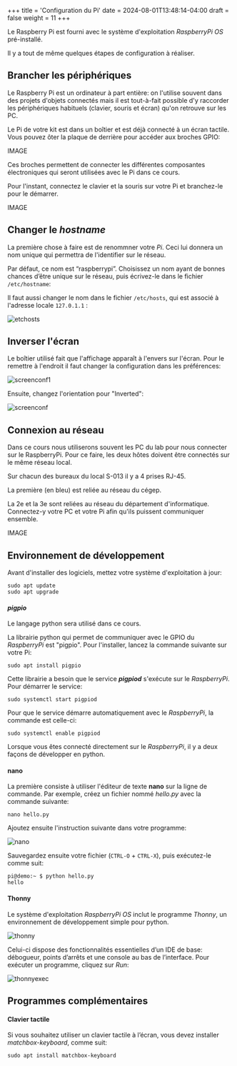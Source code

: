 +++
title = 'Configuration du Pi'
date = 2024-08-01T13:48:14-04:00
draft = false
weight = 11
+++

Le Raspberry Pi est fourni avec le système d'exploitation _RaspberryPi OS_ pré-installé.

Il y a tout de même quelques étapes de configuration à réaliser.

## Brancher les périphériques
Le Raspberry Pi est un ordinateur à part entière: on l'utilise souvent dans des projets d'objets connectés mais il est tout-à-fait possible d'y raccorder les périphériques habituels (clavier, souris et écran) qu'on retrouve sur les PC.

Le Pi de votre kit est dans un boîtier et est déjà connecté à un écran tactile. Vous pouvez ôter la plaque de derrière pour accéder aux broches GPIO:

IMAGE

Ces broches permettent de connecter les différentes composantes électroniques qui seront utilisées avec le Pi dans ce cours.

Pour l'instant, connectez le clavier et la souris sur votre Pi et branchez-le pour le démarrer.

IMAGE

## Changer le _hostname_
La première chose à faire est de renommner votre _Pi_. Ceci lui donnera un nom unique qui permettra de l'identifier sur le réseau.

Par défaut, ce nom est “raspberrypi”. Choisissez un nom ayant de bonnes chances d’être unique sur le réseau, puis écrivez-le dans le fichier `/etc/hostname`:

Il faut aussi changer le nom dans le fichier `/etc/hosts`, qui est associé à l'adresse locale `127.0.1.1` :

![etchosts](/420-314/images/etchosts.png)

## Inverser l'écran

Le boîtier utilisé fait que l'affichage apparaît à l'envers sur l'écran. Pour le remettre à l'endroit il faut changer la configuration dans les préférences:

![screenconf1](/420-314/images/screenconf1.png?width=600px)

Ensuite, changez l'orientation pour "Inverted":

![screenconf](/420-314/images/screenconf2.png?width=600px)


## Connexion au réseau
Dans ce cours nous utiliserons souvent les PC du lab pour nous connecter sur le RaspberryPi. Pour ce faire, les deux hôtes doivent être connectés sur le même réseau local. 

Sur chacun des bureaux du local S-013 il y a 4 prises RJ-45. 

La première (en bleu) est reliée au réseau du cégep.

La 2e et la 3e sont reliées au réseau du département d'informatique. Connectez-y votre PC et votre Pi afin qu'ils puissent communiquer ensemble.

IMAGE

## Environnement de développement
Avant d'installer des logiciels, mettez votre système d'exploitation à jour:
```
sudo apt update
sudo apt upgrade
```

#### _pigpio_
Le langage python sera utilisé dans ce cours.

La librairie python qui permet de communiquer avec le GPIO du _RaspberryPi_ est "pigpio". Pour l'installer, lancez la commande suivante sur votre Pi:

```
sudo apt install pigpio
```

Cette librairie a besoin que le service _**pigpiod**_ s'exécute sur le _RaspberryPi_. Pour démarrer le service:
```
sudo systemctl start pigpiod
```

Pour que le service démarre automatiquement avec le *RaspberryPi*, la commande est celle-ci:
```
sudo systemctl enable pigpiod
```

Lorsque vous êtes connecté directement sur le _RaspberryPi_, il y a deux façons de développer en python.

#### nano
La première consiste à utiliser l'éditeur de texte **nano** sur la ligne de commande. Par exemple, créez un fichier nommé _hello.py_ avec la commande suivante:

```
nano hello.py
```
Ajoutez ensuite l'instruction suivante dans votre programme:

![nano](/420-314/images/nano.png)

Sauvegardez ensuite votre fichier (`CTRL-O` + `CTRL-X`), puis exécutez-le comme suit:

```
pi@demo:~ $ python hello.py
hello
```

#### Thonny
Le système d'exploitation _RaspberryPi OS_ inclut le programme _Thonny_, un environnement de développement simple pour python.

![thonny](/420-314/images/thonny.png)

Celui-ci dispose des fonctionnalités essentielles d’un IDE de base: débogueur, points d’arrêts et une console au bas de l’interface. Pour exécuter un programme, cliquez sur _Run_:

![thonnyexec](/420-314/images/thonnyexec.png)

## Programmes complémentaires
#### Clavier tactile
Si vous souhaitez utiliser un clavier tactile à l’écran, vous devez installer _matchbox-keyboard_, comme suit:
```
sudo apt install matchbox-keyboard
```